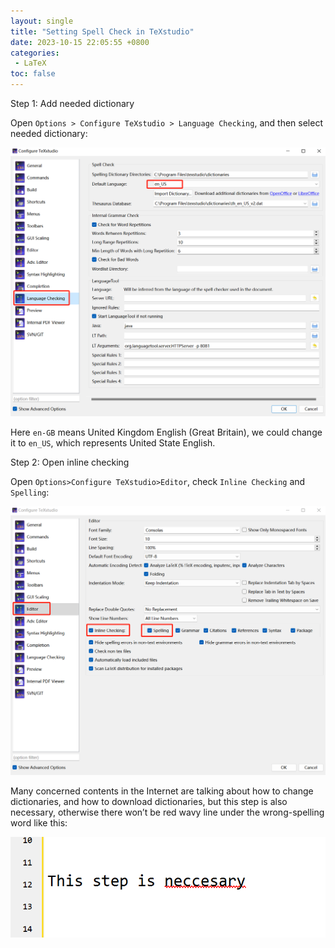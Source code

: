 ```yaml
---
layout: single
title: "Setting Spell Check in TeXstudio"
date: 2023-10-15 22:05:55 +0800
categories:
 - LaTeX
toc: false
---
```


Step 1: Add needed dictionary

Open `Options > Configure TeXstudio > Language Checking`, and then select needed dictionary:

![image-20231015224452702](https://raw.githubusercontent.com/HelloWorld-1017/blog-images/main/imgs/image-20231015224452702.png)

Here `en-GB` means United Kingdom English (Great Britain), we could change it to `en_US`, which represents United State English. 

Step 2: Open inline checking

Open `Options>Configure TeXstudio>Editor`, check `Inline Checking` and `Spelling`: 

![image-20231015224413280](https://raw.githubusercontent.com/HelloWorld-1017/blog-images/main/imgs/image-20231015224413280.png)

Many concerned contents in the Internet are talking about how to change dictionaries, and how to download dictionaries, but this step is also necessary, otherwise there won’t be red wavy line under the wrong-spelling word like this:

![image-20231015223106743](https://raw.githubusercontent.com/HelloWorld-1017/blog-images/main/imgs/image-20231015223106743.png)

<br>

